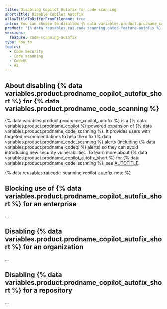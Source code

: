 ```yaml
---
title: Disabling Copilot Autofix for code scanning
shortTitle: Disable Copilot Autofix
allowTitleToDifferFromFilename: true
intro: You can choose to disallow {% data variables.product.prodname_copilot_autofix %} for an enterprise or disable {% data variables.product.prodname_copilot_autofix %} at the organization and repository level.
product: '{% data reusables.rai.code-scanning.gated-feature-autofix %}'
versions:
  feature: code-scanning-autofix
type: how_to
topics:
  - Code Security
  - Code scanning
  - CodeQL
  - AI
---
```


## About disabling {% data variables.product.prodname_copilot_autofix_short %} for {% data variables.product.prodname_code_scanning %}

{% data variables.product.prodname_copilot_autofix %} is a {% data variables.product.prodname_copilot %}-powered expansion of {% data variables.product.prodname_code_scanning %}. It provides users with targeted recommendations to help them fix {% data variables.product.prodname_code_scanning %} alerts (including {% data variables.product.prodname_codeql %} alerts) so they can avoid introducing new security vulnerabilities. To learn more about {% data variables.product.prodname_copilot_autofix_short %} for {% data variables.product.prodname_code_scanning %}, see [AUTOTITLE](/code-security/code-scanning/managing-code-scanning-alerts/responsible-use-autofix-code-scanning).

{% data reusables.rai.code-scanning.copilot-autofix-note %}

## Blocking use of {% data variables.product.prodname_copilot_autofix_short %} for an enterprise

...

## Disabling {% data variables.product.prodname_copilot_autofix_short %} for an organization

...

## Disabling {% data variables.product.prodname_copilot_autofix_short %} for a repository

...
